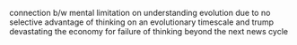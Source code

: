 connection b/w mental limitation on understanding evolution due to no selective advantage of thinking on an evolutionary timescale and trump devastating the economy for failure of thinking beyond the next news cycle